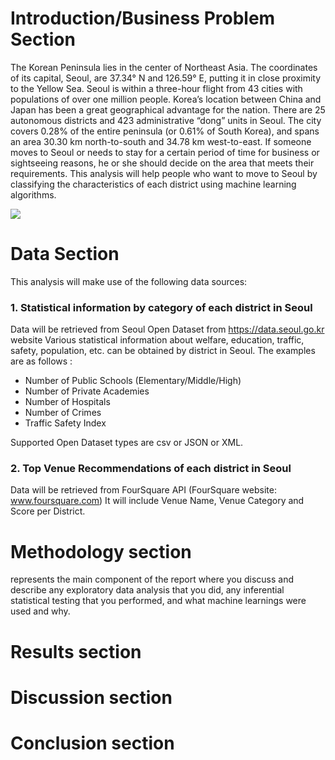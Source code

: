 # Introduction/Business Problem Section

The Korean Peninsula lies in the center of Northeast Asia. The coordinates of its capital, Seoul, are 37.34° N and 126.59° E, putting it in close proximity to the Yellow Sea. Seoul is within a three-hour flight from 43 cities with populations of over one million people. Korea’s location between China and Japan has been a great geographical advantage for the nation. 
There are 25 autonomous districts and 423 administrative “dong” units in Seoul. The city covers 0.28% of the entire peninsula (or 0.61% of South Korea), and spans an area 30.30 km north-to-south and 34.78 km west-to-east.
If someone moves to Seoul or needs to stay for a certain period of time for business or sightseeing reasons, he or she should decide on the area that meets their requirements.
This analysis will help people who want to move to Seoul by classifying the characteristics of each district using machine learning algorithms.

<img src=http://english.seoul.go.kr/wp-content/uploads/2018/07/01Seoul-Views_01Meaning-of-Seoul_04mapsize.jpg>

# Data Section

This analysis will make use of the following data sources:

### 1. Statistical information by category of each district in Seoul
   Data will be retrieved from Seoul Open Dataset from https://data.seoul.go.kr website
   Various statistical information about welfare, education, traffic, safety, population, etc. can be obtained by district in Seoul.
   The examples are as follows :
   - Number of Public Schools (Elementary/Middle/High)
   - Number of Private Academies
   - Number of Hospitals
   - Number of Crimes
   - Traffic Safety Index
   
   Supported Open Dataset types are csv or JSON or XML. 
   
### 2. Top Venue Recommendations of each district in Seoul
   Data will be retrieved from FourSquare API (FourSquare website: www.foursquare.com)
   It will include Venue Name, Venue Category and Score per District. 

# Methodology section
represents the main component of the report where you discuss and describe any exploratory data analysis that you did, any inferential statistical testing that you performed, and what machine learnings were used and why.

# Results section

# Discussion section

# Conclusion section
